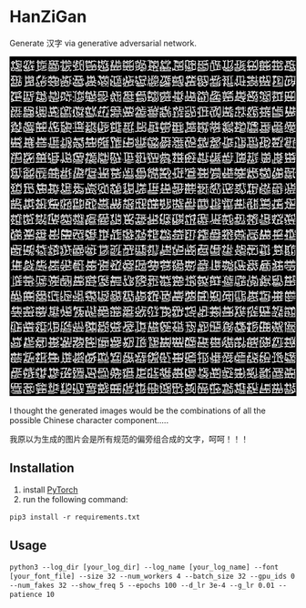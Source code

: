 # HanZiGan
Generate 汉字 via generative adversarial network.

![](./images/generated_images.png)

I thought the generated images would be the combinations of all the possible Chinese character component.....

我原以为生成的图片会是所有规范的偏旁组合成的文字，呵呵！！！



## Installation

1. install [PyTorch](https://pytorch.org/)
2. run the following command:

```shell
pip3 install -r requirements.txt
```

## Usage

```shell
python3 --log_dir [your_log_dir] --log_name [your_log_name] --font [your_font_file] --size 32 --num_workers 4 --batch_size 32 --gpu_ids 0 --num_fakes 32 --show_freq 5 --epochs 100 --d_lr 3e-4 --g_lr 0.01 --patience 10
```

